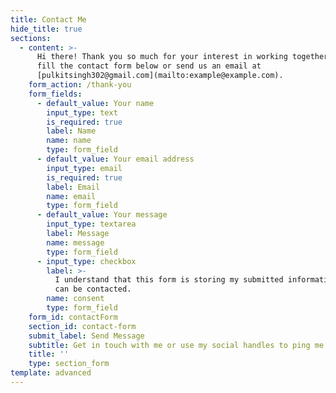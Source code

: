 ```yaml
---
title: Contact Me
hide_title: true
sections:
  - content: >-
      Hi there! Thank you so much for your interest in working together. Please
      fill the contact form below or send us an email at
      [pulkitsingh302@gmail.com](mailto:example@example.com).
    form_action: /thank-you
    form_fields:
      - default_value: Your name
        input_type: text
        is_required: true
        label: Name
        name: name
        type: form_field
      - default_value: Your email address
        input_type: email
        is_required: true
        label: Email
        name: email
        type: form_field
      - default_value: Your message
        input_type: textarea
        label: Message
        name: message
        type: form_field
      - input_type: checkbox
        label: >-
          I understand that this form is storing my submitted information so I
          can be contacted.
        name: consent
        type: form_field
    form_id: contactForm
    section_id: contact-form
    submit_label: Send Message
    subtitle: Get in touch with me or use my social handles to ping me.
    title: ''
    type: section_form
template: advanced
---
```


